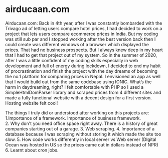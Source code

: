 # airducaan.com
Airducaan.com: Back in 4th year, after I was constantly bombarded with the Trivago ad of letting users compare hotel prices, I had decided to work on a project that lets users compare ecommerce prices in India. But my coding was still sub par and I stopped working after the best version back then I could create was different windows of a browser which displayed the prices. That had no business prospects. But I always knew deep in my heart that I had to get that project out of my system. So in the summer of 2020, after I was a little confident of my coding skills especially in web development and full of energy during lockdown, I decided to end my habit of procrastination and finish the project with the day dreams of becoming the no.1 platform for comparing prices in Nepal. I envisioned an app as well that I would build out from the same codebase using IONIC. What’s the harm in daydreaming, right? I felt comfortable with PHP so I used a SimpleHtmlDomParser library and scraped prices from 4 different sites and made a fully functional website with a decent design for a first version. Hosting website felt cool!   

The things I truly did or understood after working on this projects are:  
1.Importance of a framework. Importance of business framework.  
2. Why don't you need office space right away. There is a history of great companies starting out of a garage. 
3. Web scraping. 
4. Importance of a database because I was scraping without storing it which made the site too slow. 
5. How code works differently in local server vs Web server (DIgital Ocean was hosted in US so the prices came out in dollars instead of NPR) 
6. Learnt about cron jobs.
